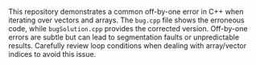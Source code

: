 This repository demonstrates a common off-by-one error in C++ when iterating over vectors and arrays.  The `bug.cpp` file shows the erroneous code, while `bugSolution.cpp` provides the corrected version.  Off-by-one errors are subtle but can lead to segmentation faults or unpredictable results.  Carefully review loop conditions when dealing with array/vector indices to avoid this issue.